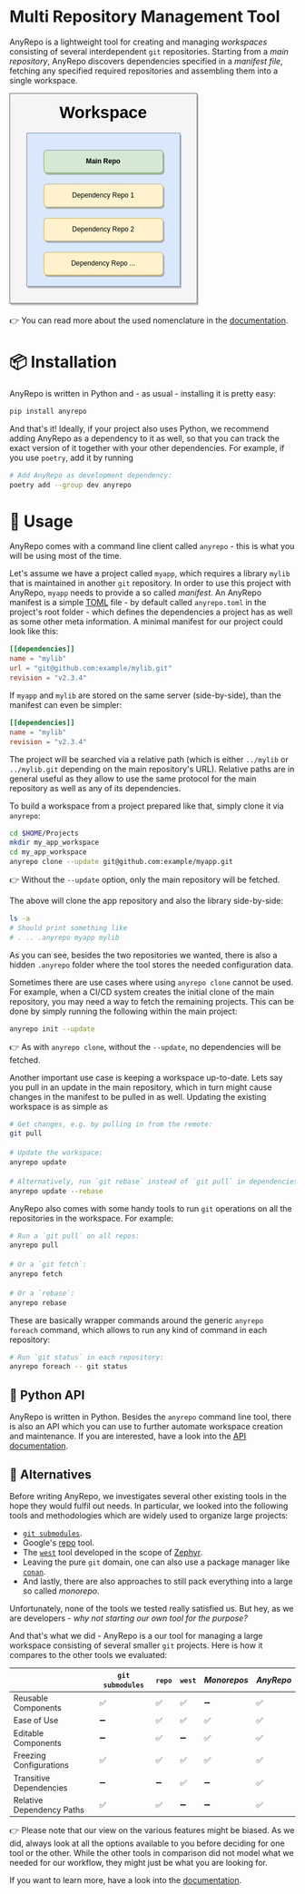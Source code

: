 # Multi Repository Management Tool

AnyRepo is a lightweight tool for creating and managing *workspaces* consisting of several interdependent `git` repositories. Starting from a *main repository*, AnyRepo discovers dependencies specified in a *manifest file*, fetching any specified required repositories and assembling them into a single workspace.

![Workspace](./docs/images/workspace.png)

👉 You can read more about the used nomenclature in the [documentation](./docs/manual/nomenclature.rst).


# 📦 Installation

AnyRepo is written in Python and - as usual - installing it is pretty easy:

```bash
pip install anyrepo
```

And that's it! Ideally, if your project also uses Python, we recommend adding AnyRepo as a dependency to it as well, so that you can track the exact version of it together with your other dependencies. For example, if you use `poetry`, add it by running

```bash
# Add AnyRepo as development dependency:
poetry add --group dev anyrepo
```

# 📔 Usage

AnyRepo comes with a command line client called `anyrepo` - this is what you will be using most of the time.

Let's assume we have a project called `myapp`, which requires a library `mylib` that is maintained in another `git` repository. In order to use this project with AnyRepo, `myapp` needs to provide a so called *manifest*. An AnyRepo manifest is a simple [TOML](https://toml.io/) file - by default called `anyrepo.toml` in the project's root folder - which defines the dependencies a project has as well as some other meta information. A minimal manifest for our project could look like this:

```toml
[[dependencies]]
name = "mylib"
url = "git@github.com:example/mylib.git"
revision = "v2.3.4"
```

If `myapp` and `mylib` are stored on the same server (side-by-side), than the manifest can even be simpler:

```toml
[[dependencies]]
name = "mylib"
revision = "v2.3.4"
```

The project will be searched via a relative path (which is either `../mylib` or `../mylib.git` depending on the main repository's URL). Relative paths are in general useful as they allow to use the same protocol for the main repository as well as any of its dependencies.

To build a workspace from a project prepared like that, simply clone it via `anyrepo`:

```bash
cd $HOME/Projects
mkdir my_app_workspace
cd my_app_workspace
anyrepo clone --update git@github.com:example/myapp.git
```

👉 Without the `--update` option, only the main repository will be fetched.

The above will clone the app repository and also the library side-by-side:

```bash
ls -a
# Should print something like
# . .. .anyrepo myapp mylib
```

As you can see, besides the two repositories we wanted, there is also a hidden `.anyrepo` folder where the tool stores the needed configuration data.

Sometimes there are use cases where using `anyrepo clone` cannot be used. For example, when a CI/CD system creates the initial clone of the main repository, you may need a way to fetch the remaining projects. This can be done by simply running the following within the main project:

```bash
anyrepo init --update
```

👉 As with `anyrepo clone`, without the `--update`, no dependencies will be fetched.

Another important use case is keeping a workspace up-to-date. Lets say you pull in an update in the main repository, which in turn might cause changes in the manifest to be pulled in as well. Updating the existing workspace is as simple as

```bash
# Get changes, e.g. by pulling in from the remote:
git pull

# Update the workspace:
anyrepo update

# Alternatively, run `git rebase` instead of `git pull` in dependencies:
anyrepo update --rebase
```

AnyRepo also comes with some handy tools to run `git` operations on all the repositories in the workspace. For example:

```bash
# Run a `git pull` on all repos:
anyrepo pull

# Or a `git fetch`:
anyrepo fetch

# Or a `rebase`:
anyrepo rebase
```

These are basically wrapper commands around the generic `anyrepo foreach` command, which allows to run any kind of command in each repository:

```bash
# Run `git status` in each repository:
anyrepo foreach -- git status
```

## 🐍 Python API

AnyRepo is written in Python. Besides the `anyrepo` command line tool, there is also an API which you can use to further automate workspace creation and maintenance. If you are interested, have a look into the [API documentation](https://anyrepo.readthedocs.io/en/latest/api/anyrepo.html).

## 🤝 Alternatives

Before writing AnyRepo, we investigates several other existing tools in the hope they would fulfil out needs. In particular, we looked into the following tools and methodologies which are widely used to organize large projects:

- [`git submodules`](https://git-scm.com/book/en/v2/Git-Tools-Submodules).
- Google's [repo](https://gerrit.googlesource.com/git-repo/) tool.
- The [`west`](https://docs.zephyrproject.org/latest/develop/west/index.html) tool developed in the scope of [Zephyr](https://www.zephyrproject.org/).
- Leaving the pure `git` domain, one can also use a package manager like [`conan`](https://conan.io/).
- And lastly, there are also approaches to still pack everything into a large so called *monorepo*.

Unfortunately, none of the tools we tested really satisfied us. But hey, as we are developers - *why not starting our own tool for the purpose?*

And that's what we did - AnyRepo is a our tool for managing a large workspace consisting of several smaller `git` projects. Here is how it compares to the other tools we evaluated:


|                           | `git submodules` | `repo` | `west` | *Monorepos* | *AnyRepo* |
| ------------------------- | ---------------- | ------ | ------ | ----------- | --------- |
| Reusable Components       | ✅               | ✅     | ✅     | ➖          | ✅        |
| Ease of Use               | ➖               | ✅     | ✅     | ✅          | ✅        |
| Editable Components       | ➖               | ✅     | ➖     | ✅          | ✅        |
| Freezing Configurations   | ✅               | ✅     | ✅     | ✅          | ✅        |
| Transitive Dependencies   | ➖               | ➖     | ✅     | ➖          | ✅        |
| Relative Dependency Paths | ✅               | ✅     | ➖     | ➖          | ✅        |

👉 Please note that our view on the various features might be biased. As we did, always look at all the options available to you before deciding for one tool or the other. While the other tools in comparison did not model what we needed for our workflow, they might just be what you are looking for.

If you want to learn more, have a look into the [documentation](./docs/manual/why.rst).


